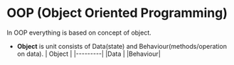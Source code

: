 # OOP (Object Oriented Programming)
In OOP everything is based on concept of object.

* **Object** is unit consists of Data(state) and Behaviour(methods/operation on data).
| Object  |
|---------|
|Data     |
|Behaviour|
